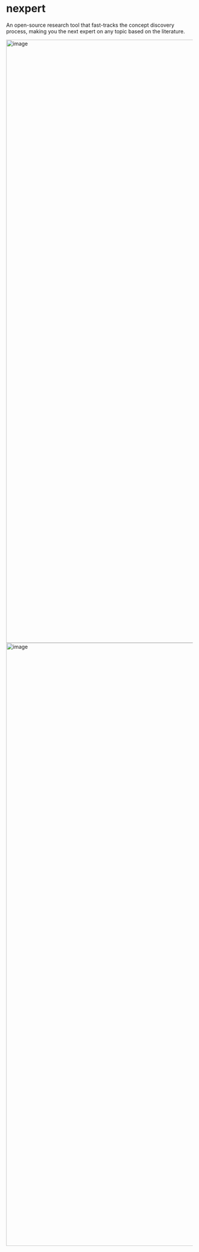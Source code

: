 # nexpert
An open-source research tool that fast-tracks the concept discovery process, making you the next expert on any topic based on the literature.

<img width="1624" alt="image" src="https://github.com/ayushib4/nexpert/assets/62727780/defb32b1-b359-470f-b554-45cbc0ba7a9b">

<img width="1624" alt="image" src="https://github.com/ayushib4/nexpert/assets/62727780/2ac50320-b56e-4196-87f4-29d397f09992">

